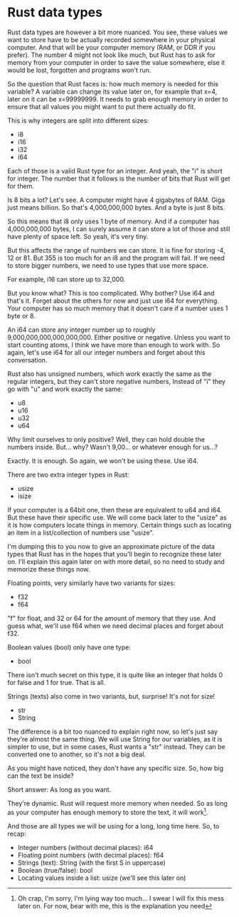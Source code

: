# Rust data types

Rust data types are however a bit more nuanced. 
You see, these values we want to store have to be actually recorded somewhere 
in your physical computer. And that will be your computer memory 
(RAM, or DDR if you prefer). 
The number 4 might not look like much, but Rust has to ask for memory from your 
computer in order to save the value somewhere, else it would be lost, 
forgotten and programs won't run.

So the question that Rust faces is: how much memory is needed for this variable? 
A variable can change its value later on, for example that x=4, later on it can 
be x=99999999. It needs to grab enough memory in order to ensure that all values
you might want to put there actually do fit.

This is why integers are split into different sizes:
* i8
* i16
* i32
* i64

Each of those is a valid Rust type for an integer. 
And yeah, the "i" is short for integer. 
The number that it follows is the number of bits that Rust will get for them.

Is 8 bits a lot? Let's see. A computer might have 4 gigabytes of RAM. 
Giga just means billion. So that's 4,000,000,000 bytes. And a byte is just 8 bits.

So this means that i8 only uses 1 byte of memory. 
And if a computer has 4,000,000,000 bytes, I can surely assume it can store
a lot of those and still have plenty of space left. So yeah, it's very tiny.

But this affects the range of numbers we can store. It is fine for storing 
-4, 12 or 81. But 355 is too much for an i8 and the program will fail. 
If we need to store bigger numbers, we need to use types that use more space.

For example, i16 can store up to 32,000.

But you know what? This is too complicated. Why bother? Use i64 and that's it. 
Forget about the others for now and just use i64 for everything. 
Your computer has so much memory that it doesn't care if a number uses 1 byte or 8.

An i64 can store any integer number up to roughly 9,000,000,000,000,000,000. 
Either positive or negative. Unless you want to start counting atoms, I think we 
have more than enough to work with. So again, let's use i64 for all our integer 
numbers and forget about this conversation.

Rust also has unsigned numbers, which work exactly the same as the regular 
integers, but they can't store negative numbers, Instead of "i" they go with "u" 
and work exactly the same:
* u8
* u16
* u32
* u64

Why limit ourselves to only positive? Well, they can hold double
the numbers inside. But... why? Wasn't 9,00… or whatever enough for us...?

Exactly. It is enough. So again, we won't be using these. Use i64.

There are two extra integer types in Rust:
* usize
* isize

If your computer is a 64bit one, then these are equivalent to u64 and i64. 
But these have their specific use. We will come back later to the "usize" as it 
is how computers locate things in memory. Certain things such as locating an 
item in a list/collection of numbers use "usize".

I'm dumping this to you now to give an approximate picture of the data types 
that Rust has in the hopes that you'll begin to recognize these later on. 
I'll explain this again later on with more detail, so no need to study and 
memorize these things now.

Floating points, very similarly have two variants for sizes:
* f32
* f64

"f" for float, and 32 or 64 for the amount of memory that they use. 
And guess what, we'll use f64 when we need decimal places and forget about f32.

Boolean values (bool) only have one type:
* bool

There isn't much secret on this type, it is quite like an integer 
that holds 0 for false and 1 for true. That is all.

Strings (texts) also come in two variants, but, surprise! It's not for size!
* str
* String

The difference is a bit too nuanced to explain right now, so let's just say 
they're almost the same thing. We will use String for our variables, as it is 
simpler to use, but in some cases, Rust wants a "str" instead. They can be 
converted one to another, so it's not a big deal.

As you might have noticed, they don't have any specific size. 
So, how big can the text be inside?

Short answer: As long as you want.

They're dynamic. Rust will request more memory when needed. 
So as long as your computer has enough memory to store the text, it will work[^1]. 

And those are all types we will be using for a long, long time here. So, to recap:
* Integer numbers (without decimal places): i64
* Floating point numbers (with decimal places): f64
* Strings (text): String (with the first S in uppercase)
* Boolean (true/false): bool
* Locating values inside a list: usize (we'll see this later on)

[^1]: Oh crap, I'm sorry, I'm lying way too much... I swear I will fix this mess later on. For now, bear with me, this is the explanation you need
